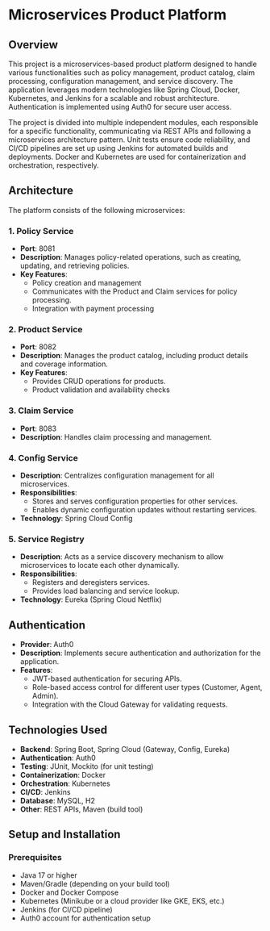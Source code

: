 # Microservices Product Platform

## Overview
This project is a microservices-based product platform designed to handle various functionalities such as policy management, product catalog, claim processing, configuration management, and service discovery. The application leverages modern technologies like Spring Cloud, Docker, Kubernetes, and Jenkins for a scalable and robust architecture. Authentication is implemented using Auth0 for secure user access.

The project is divided into multiple independent modules, each responsible for a specific functionality, communicating via REST APIs and following a microservices architecture pattern. Unit tests ensure code reliability, and CI/CD pipelines are set up using Jenkins for automated builds and deployments. Docker and Kubernetes are used for containerization and orchestration, respectively.

## Architecture
The platform consists of the following microservices:

### 1. Policy Service
- **Port**: 8081
- **Description**: Manages policy-related operations, such as creating, updating, and retrieving policies.
- **Key Features**:
  - Policy creation and management
  - Communicates with the Product and Claim services for policy processing.
  - Integration with payment processing

### 2. Product Service
- **Port**: 8082
- **Description**: Manages the product catalog, including product details and coverage information.
- **Key Features**:
  - Provides CRUD operations for products.
  - Product validation and availability checks

### 3. Claim Service
- **Port**: 8083
- **Description**: Handles claim processing and management.

### 4. Config Service
- **Description**: Centralizes configuration management for all microservices.
- **Responsibilities**:
  - Stores and serves configuration properties for other services.
  - Enables dynamic configuration updates without restarting services.
- **Technology**: Spring Cloud Config

### 5. Service Registry
- **Description**: Acts as a service discovery mechanism to allow microservices to locate each other dynamically.
- **Responsibilities**:
  - Registers and deregisters services.
  - Provides load balancing and service lookup.
- **Technology**: Eureka (Spring Cloud Netflix)

## Authentication
- **Provider**: Auth0
- **Description**: Implements secure authentication and authorization for the application.
- **Features**:
  - JWT-based authentication for securing APIs.
  - Role-based access control for different user types (Customer, Agent, Admin).
  - Integration with the Cloud Gateway for validating requests.

## Technologies Used
- **Backend**: Spring Boot, Spring Cloud (Gateway, Config, Eureka)
- **Authentication**: Auth0
- **Testing**: JUnit, Mockito (for unit testing)
- **Containerization**: Docker
- **Orchestration**: Kubernetes
- **CI/CD**: Jenkins
- **Database**: MySQL, H2
- **Other**: REST APIs, Maven (build tool)

## Setup and Installation
### Prerequisites
- Java 17 or higher
- Maven/Gradle (depending on your build tool)
- Docker and Docker Compose
- Kubernetes (Minikube or a cloud provider like GKE, EKS, etc.)
- Jenkins (for CI/CD pipeline)
- Auth0 account for authentication setup
